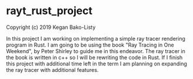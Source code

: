# rayt_rust_project
Copyright (c) 2019 Kegan Bako-Listy

In this project I am working on implementing a simple ray tracer rendering program in Rust. I am going to be using the book "Ray Tracing in One Weekend", by Peter Shirley to guide me in this endeavor. The ray tracer in the book is written in c++ so I will be rewriting the code in Rust. If I finish this project with additional time left in the term I am planning on expanding the ray tracer with additional features.